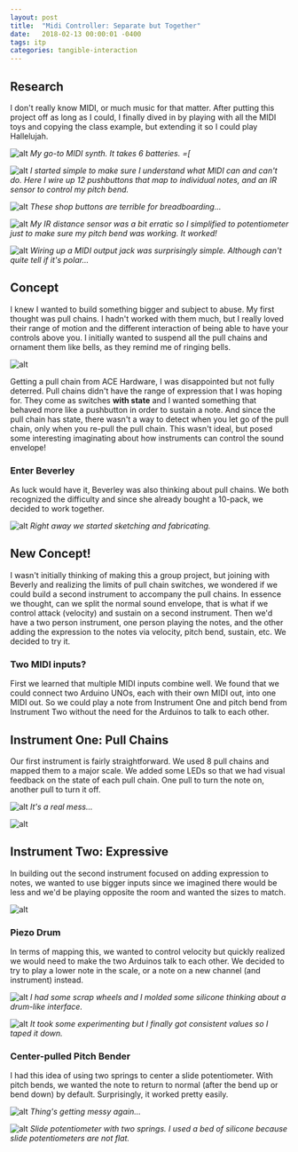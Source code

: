 ```yaml
---
layout: post
title:  "Midi Controller: Separate but Together"
date:   2018-02-13 00:00:01 -0400
tags: itp
categories: tangible-interaction
---
```


## Research

I don't really know MIDI, or much music for that matter. After putting this project off as long as I could, I finally dived in by playing with all the MIDI toys and copying the class example, but extending it so I could play Hallelujah.

![alt](/assets/img/tangible-interaction/midi-controller/00-synthesizer.jpg)
*My go-to MIDI synth. It takes 6 batteries. =[*

![alt](/assets/img/tangible-interaction/midi-controller/10-understanding-midi-01.jpg)
*I started simple to make sure I understand what MIDI can and can't do. Here I wire up 12 pushbuttons that map to individual notes, and an IR sensor to control my pitch bend.*

![alt](/assets/img/tangible-interaction/midi-controller/11-understanding-midi-02.jpg)
*These shop buttons are terrible for breadboarding...*

![alt](/assets/img/tangible-interaction/midi-controller/12-understanding-midi-03.jpg)
*My IR distance sensor was a bit erratic so I simplified to potentiometer just to make sure my pitch bend was working. It worked!*

![alt](/assets/img/tangible-interaction/midi-controller/13-midi-wiring-is-magic.jpg)
*Wiring up a MIDI output jack was surprisingly simple. Although can't quite tell if it's polar...*

## Concept

I knew I wanted to build something bigger and subject to abuse. My first thought was pull chains. I hadn't worked with them much, but I really loved their range of motion and the different interaction of being able to have your controls above you. I initially wanted to suspend all the pull chains and ornament them like bells, as they remind me of ringing bells.

![alt](/assets/img/tangible-interaction/midi-controller/20-concept.jpg)

Getting a pull chain from ACE Hardware, I was disappointed but not fully deterred. Pull chains didn't have the range of expression that I was hoping for. They come as switches **with state** and I wanted something that behaved more like a pushbutton in order to sustain a note. And since the pull chain has state, there wasn't a way to detect when you let go of the pull chain, only when you re-pull the pull chain. This wasn't ideal, but posed some interesting imaginating about how instruments can control the sound envelope!

### Enter Beverley

As luck would have it, Beverley was also thinking about pull chains. We both recognized the difficulty and since she already bought a 10-pack, we decided to work together.

![alt](/assets/img/tangible-interaction/midi-controller/21-in-progress.jpg)
*Right away we started sketching and fabricating.*

## New Concept!

I wasn't initially thinking of making this a group project, but joining with Beverly and realizing the limits of pull chain switches, we wondered if we could build a second instrument to accompany the pull chains. In essence we thought, can we split the normal sound envelope, that is what if we control attack (velocity) and sustain on a second instrument. Then we'd have a two person instrument, one person playing the notes, and the other adding the expression to the notes via velocity, pitch bend, sustain, etc. We decided to try it.

### Two MIDI inputs?

First we learned that multiple MIDI inputs combine well. We found that we could connect two Arduino UNOs, each with their own MIDI out, into one MIDI out. So we could play a note from Instrument One and pitch bend from Instrument Two without the need for the Arduinos to talk to each other.

## Instrument One: Pull Chains

Our first instrument is fairly straightforward. We used 8 pull chains and mapped them to a major scale. We added some LEDs so that we had visual feedback on the state of each pull chain. One pull to turn the note on, another pull to turn it off.

![alt](/assets/img/tangible-interaction/midi-controller/40-wiry-mess.jpg)
*It's a real mess...*

![alt](/assets/img/tangible-interaction/midi-controller/41-pull-chains.jpg)

## Instrument Two: Expressive

In building out the second instrument focused on adding expression to notes, we wanted to use bigger inputs since we imagined there would be less and we'd be playing opposite the room and wanted the sizes to match.

![alt](/assets/img/tangible-interaction/midi-controller/99-sorta-finished.jpg)

### Piezo Drum

In terms of mapping this, we wanted to control velocity but quickly realized we would need to make the two Arduinos talk to each other. We decided to try to play a lower note in the scale, or a note on a new channel (and instrument) instead.

![alt](/assets/img/tangible-interaction/midi-controller/30-materials.jpg)
*I had some scrap wheels and I molded some silicone thinking about a drum-like interface.*

![alt](/assets/img/tangible-interaction/midi-controller/31-taped.jpg)
*It took some experimenting but I finally got consistent values so I taped it down.*

### Center-pulled Pitch Bender

I had this idea of using two springs to center a slide potentiometer. With pitch bends, we wanted the note to return to normal (after the bend up or bend down) by default. Surprisingly, it worked pretty easily.

![alt](/assets/img/tangible-interaction/midi-controller/98-in-progress.jpg)
*Thing's getting messy again...*

![alt](/assets/img/tangible-interaction/midi-controller/50-pitch-bender.jpg)
*Slide potentiometer with two springs. I used a bed of silicone because slide potentiometers are not flat.*
